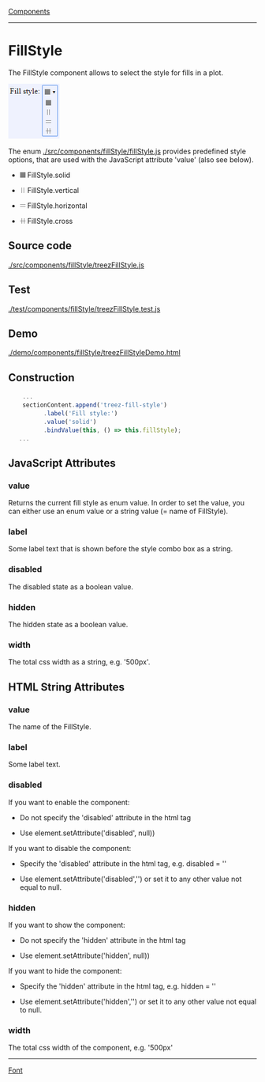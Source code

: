 [Components](../components.md)

----

# FillStyle
		
The FillStyle component allows to select the style for fills in a plot. 
	
![](../../images/treez_fill_style.png)

The enum [./src/components/fillStyle/fillStyle.js](../../../src/components/fillStyle/fillStyle.js) provides 
predefined style options, that are used with the JavaScript attribute 'value' (also see below). 


* ![](../../../src/components/fillStyle/solid.png) FillStyle.solid

* ![](../../../src/components/fillStyle/vertical.png) FillStyle.vertical  

* ![](../../../src/components/fillStyle/horizontal.png) FillStyle.horizontal  

* ![](../../../src/components/fillStyle/cross.png) FillStyle.cross  
		
## Source code

[./src/components/fillStyle/treezFillStyle.js](../../../src/components/fillStyle/treezErrorBarStyle.js)

## Test

[./test/components/fillStyle/treezFillStyle.test.js](../../../test/components/fillStyle/treezFillStyle.test.js)

## Demo

[./demo/components/fillStyle/treezFillStyleDemo.html](../../../demo/components/fillStyle/treezFillStyleDemo.html)

## Construction

```javascript
    ...
    sectionContent.append('treez-fill-style')
		  .label('Fill style:')		  
		  .value('solid')		
		  .bindValue(this, () => this.fillStyle);	
   ...
```

## JavaScript Attributes

### value

Returns the current fill style as enum value. 
In order to set the value, you can either use an enum value or a string value (= name of FillStyle). 

### label

Some label text that is shown before the style combo box as a string. 

### disabled

The disabled state as a boolean value. 

### hidden

The hidden state as a boolean value.

### width

The total css width as a string, e.g. '500px'.



## HTML String Attributes

### value

The name of the FillStyle.

### label

Some label text.

### disabled

If you want to enable the component:

* Do not specify the 'disabled' attribute in the html tag

* Use element.setAttribute('disabled', null)) 

If you want to disable the component:

* Specify the 'disabled' attribute in the html tag, e.g. disabled = ''

* Use element.setAttribute('disabled','') or set it to any other value not equal to null. 

### hidden

If you want to show the component:

* Do not specify the 'hidden' attribute in the html tag

* Use element.setAttribute('hidden', null)) 

If you want to hide the component:

* Specify the 'hidden' attribute in the html tag, e.g. hidden = ''

* Use element.setAttribute('hidden','') or set it to any other value not equal to null. 

### width

The total css width of the component, e.g. '500px'


----

[Font](../font/font.md)
